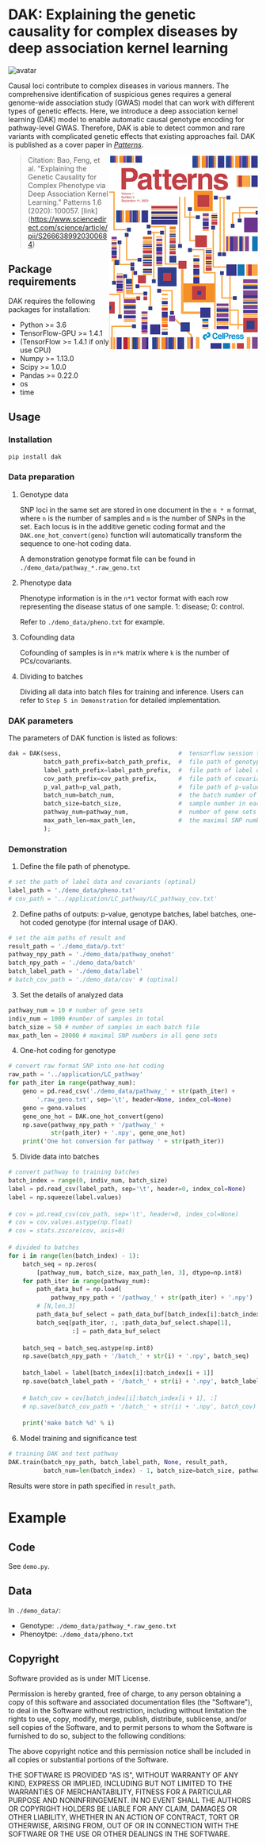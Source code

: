 # DAK: Explaining the genetic causality for complex diseases by deep association kernel learning

![avatar](./method.png)

Causal loci contribute to complex diseases in various manners. The comprehensive identification of suspicious genes requires a general genome-wide association study (GWAS) model that can work with different types of genetic effects. Here, we introduce a deep association kernel learning (DAK) model to enable automatic causal genotype encoding for pathway-level GWAS. Therefore, DAK is able to detect common and rare variants with complicated genetic effects that existing approaches fail. DAK is published as a cover paper in [_Patterns_](https://www.sciencedirect.com/journal/patterns/vol/1/issue/6).


<img style="float: right;" src = "cover.jpg" width ="300" />

> Citation: 
> Bao, Feng, et al. "Explaining the Genetic Causality for Complex Phenotype via Deep Association Kernel Learning." Patterns 1.6 (2020): 100057. [link] (https://www.sciencedirect.com/science/article/pii/S2666389920300684)


## Package requirements

DAK requires the following packages for installation:

- Python >= 3.6
- TensorFlow-GPU >= 1.4.1
- (TensorFlow >= 1.4.1 if only use CPU) 
- Numpy >= 1.13.0
- Scipy >= 1.0.0
- Pandas >= 0.22.0
- os
- time


## Usage

### Installation
```terminal
pip install dak
```

### Data preparation
1. Genotype data

    SNP loci in the same set are stored in one document in the `n * m` format, where `n` is the number of samples and `m` is the number of SNPs in the set. Each locus is in the additive genetic coding format and the `DAK.one_hot_convert(geno)` function will automatically transform the sequence  to one-hot coding data.

    A demonstration genotype format file can be found in `./demo_data/pathway_*.raw_geno.txt`

2. Phenotype data

    Phenotype information is in the `n*1` vector format with each row representing the disease status of one sample. 1: disease; 0: control.

    Refer to  `./demo_data/pheno.txt` for example.

3. Cofounding data

    Cofounding of samples is in `n*k` matrix where `k` is the number of PCs/covariants.  

4. Dividing to batches

    Dividing all data into batch files for training and inference. Users can refer to `Step 5 in Demonstration` for detailed implementation.

### DAK parameters

The parameters of DAK function is listed as follows:

```python
dak = DAK(sess,                                 #  tensorflow session that conducts learning task
          batch_path_prefix=batch_path_prefix,  #  file path of genotype data in batches
          label_path_prefix=label_path_prefix,  #  file path of label data in batches
          cov_path_prefix=cov_path_prefix,      #  file path of covariant data in 
          p_val_path=p_val_path,                #  file path of p-values by DAK
          batch_num=batch_num,                  #  the batch number of the data
          batch_size=batch_size,                #  sample number in each batch file
          pathway_num=pathway_num,              #  number of gene sets
          max_path_len=max_path_len,            #  the maximal SNP number among all gene sets 
          );
```

### Demonstration

1. Define the file path of phenotype.
```python
# set the path of label data and covariants (optinal)
label_path = './demo_data/pheno.txt'
# cov_path = '../application/LC_pathway/LC_pathway_cov.txt'
```

2. Define paths of outputs: p-value, genotype batches, label batches, one-hot coded genotype (for internal usage of DAK).
```python
# set the aim paths of result and
result_path = './demo_data/p.txt'
pathway_npy_path = './demo_data/pathway_onehot'
batch_npy_path = './demo_data/batch'
batch_label_path = './demo_data/label'
# batch_cov_path = './demo_data/cov' # (optinal)
```

3. Set the details of analyzed data
```python
pathway_num = 10 # number of gene sets
indiv_num = 1000 #number of samples in total
batch_size = 50 # number of samples in each batch file
max_path_len = 20000 # maximal SNP numbers in all gene sets
```

4. One-hot coding for genotype
```python
# convert raw format SNP into one-hot coding
raw_path = '../application/LC_pathway'
for path_iter in range(pathway_num):
    geno = pd.read_csv('./demo_data/pathway_' + str(path_iter) + 
        '.raw_geno.txt', sep='\t', header=None, index_col=None)
    geno = geno.values
    gene_one_hot = DAK.one_hot_convert(geno)
    np.save(pathway_npy_path + '/pathway_' +
            str(path_iter) + '.npy', gene_one_hot)
    print('One hot conversion for pathway ' + str(path_iter))
```

5. Divide data into batches
```python
# convert pathway to training batches
batch_index = range(0, indiv_num, batch_size)
label = pd.read_csv(label_path, sep='\t', header=0, index_col=None)
label = np.squeeze(label.values)

# cov = pd.read_csv(cov_path, sep='\t', header=0, index_col=None)
# cov = cov.values.astype(np.float)
# cov = stats.zscore(cov, axis=0)

# divided to batches
for i in range(len(batch_index) - 1):
    batch_seq = np.zeros(
        [pathway_num, batch_size, max_path_len, 3], dtype=np.int8)
    for path_iter in range(pathway_num):
        path_data_buf = np.load(
            pathway_npy_path + '/pathway_' + str(path_iter) + '.npy')
        # [N,len,3]
        path_data_buf_select = path_data_buf[batch_index[i]:batch_index[i + 1], :, :]
        batch_seq[path_iter, :, :path_data_buf_select.shape[1],
                  :] = path_data_buf_select

    batch_seq = batch_seq.astype(np.int8)
    np.save(batch_npy_path + '/batch_' + str(i) + '.npy', batch_seq)

    batch_label = label[batch_index[i]:batch_index[i + 1]]
    np.save(batch_label_path + '/batch_' + str(i) + '.npy', batch_label)

    # batch_cov = cov[batch_index[i]:batch_index[i + 1], :]
    # np.save(batch_cov_path + '/batch_' + str(i) + '.npy', batch_cov)

    print('make batch %d' % i)
```

6. Model training and significance test
```python
# training DAK and test pathway
DAK.train(batch_npy_path, batch_label_path, None, result_path,
          batch_num=len(batch_index) - 1, batch_size=batch_size, pathway_num=pathway_num, max_path_len=max_path_len)
```
Results were store in path specified in `result_path`.

# Example

## Code
See `demo.py`.

## Data
In `./demo_data/`:

- Genotype: `./demo_data/pathway_*.raw_geno.txt`
- Phenoytpe: `./demo_data/pheno.txt`

## Copyright
Software provided as is under MIT License.

Permission is hereby granted, free of charge, to any person obtaining a copy of this software and associated documentation files (the "Software"), to deal in the Software without restriction, including without limitation the rights to use, copy, modify, merge, publish, distribute, sublicense, and/or sell copies of the Software, and to permit persons to whom the Software is furnished to do so, subject to the following conditions:

The above copyright notice and this permission notice shall be included in all copies or substantial portions of the Software.

THE SOFTWARE IS PROVIDED "AS IS", WITHOUT WARRANTY OF ANY KIND, EXPRESS OR IMPLIED, INCLUDING BUT NOT LIMITED TO THE WARRANTIES OF MERCHANTABILITY, FITNESS FOR A PARTICULAR PURPOSE AND NONINFRINGEMENT. IN NO EVENT SHALL THE AUTHORS OR COPYRIGHT HOLDERS BE LIABLE FOR ANY CLAIM, DAMAGES OR OTHER LIABILITY, WHETHER IN AN ACTION OF CONTRACT, TORT OR OTHERWISE, ARISING FROM, OUT OF OR IN CONNECTION WITH THE SOFTWARE OR THE USE OR OTHER DEALINGS IN THE SOFTWARE.

